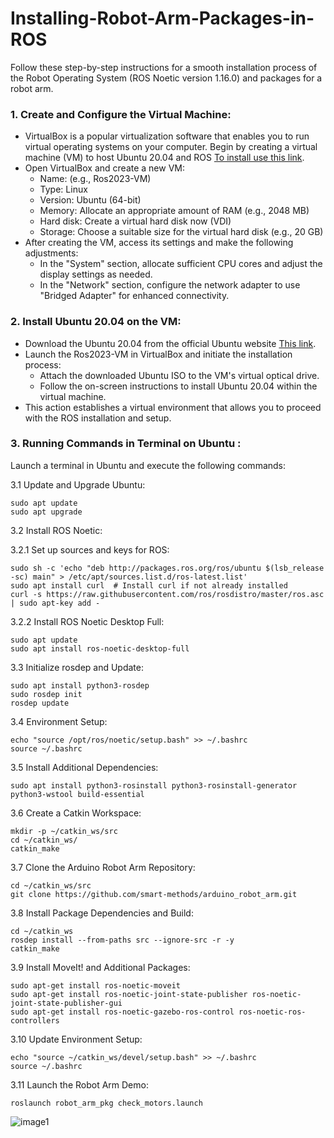 # Installing-Robot-Arm-Packages-in-ROS
Follow these step-by-step instructions for a smooth installation process of the Robot Operating System (ROS Noetic version 1.16.0) and packages for a robot arm.
### 1. Create and Configure the Virtual Machine:
- VirtualBox is a popular virtualization software that enables you to run virtual operating systems on your computer. Begin by creating a virtual machine (VM) to host Ubuntu 20.04 and ROS [To install use this link](https://www.virtualbox.org/wiki/Downloads).
- Open VirtualBox and create a new VM:
  - Name: (e.g., Ros2023-VM)
  - Type: Linux
  - Version: Ubuntu (64-bit)
  - Memory: Allocate an appropriate amount of RAM (e.g., 2048 MB)
  - Hard disk: Create a virtual hard disk now (VDI)
  - Storage: Choose a suitable size for the virtual hard disk (e.g., 20 GB)
- After creating the VM, access its settings and make the following adjustments:
  - In the "System" section, allocate sufficient CPU cores and adjust the display settings as needed.
  - In the "Network" section, configure the network adapter to use "Bridged Adapter" for enhanced connectivity.
### 2. Install Ubuntu 20.04 on the VM:
-  Download the Ubuntu 20.04 from the official Ubuntu website [This link](https://releases.ubuntu.com/20.04/).
- Launch the Ros2023-VM in VirtualBox and initiate the installation process:
  - Attach the downloaded Ubuntu ISO to the VM's virtual optical drive.
  - Follow the on-screen instructions to install Ubuntu 20.04 within the virtual machine.
- This action establishes a virtual environment that allows you to proceed with the ROS installation and setup.

### 3. Running Commands in Terminal on Ubuntu :
Launch a terminal in Ubuntu and execute the following commands:

3.1 Update and Upgrade Ubuntu:
```
sudo apt update
sudo apt upgrade
```
3.2 Install ROS Noetic:


  3.2.1 Set up sources and keys for ROS:
```
sudo sh -c 'echo "deb http://packages.ros.org/ros/ubuntu $(lsb_release -sc) main" > /etc/apt/sources.list.d/ros-latest.list'
sudo apt install curl  # Install curl if not already installed
curl -s https://raw.githubusercontent.com/ros/rosdistro/master/ros.asc | sudo apt-key add -
```
  3.2.2 Install ROS Noetic Desktop Full:
```
sudo apt update
sudo apt install ros-noetic-desktop-full
```
3.3 Initialize rosdep and Update:
```
sudo apt install python3-rosdep
sudo rosdep init
rosdep update
```
3.4 Environment Setup:
```
echo "source /opt/ros/noetic/setup.bash" >> ~/.bashrc
source ~/.bashrc
```
3.5 Install Additional Dependencies:

```
sudo apt install python3-rosinstall python3-rosinstall-generator python3-wstool build-essential
```
3.6 Create a Catkin Workspace:
```
mkdir -p ~/catkin_ws/src
cd ~/catkin_ws/
catkin_make
```
3.7 Clone the Arduino Robot Arm Repository:
```
cd ~/catkin_ws/src
git clone https://github.com/smart-methods/arduino_robot_arm.git
```

3.8 Install Package Dependencies and Build:
```
cd ~/catkin_ws
rosdep install --from-paths src --ignore-src -r -y
catkin_make
```
3.9 Install MoveIt! and Additional Packages:

```
sudo apt-get install ros-noetic-moveit
sudo apt-get install ros-noetic-joint-state-publisher ros-noetic-joint-state-publisher-gui
sudo apt-get install ros-noetic-gazebo-ros-control ros-noetic-ros-controllers
```
3.10 Update Environment Setup:
```
echo "source ~/catkin_ws/devel/setup.bash" >> ~/.bashrc
source ~/.bashrc
```

3.11 Launch the Robot Arm Demo:
```
roslaunch robot_arm_pkg check_motors.launch
```

![image1]()




